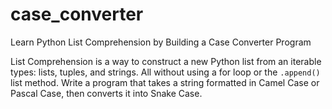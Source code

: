# case_converter
Learn Python List Comprehension by Building a Case Converter Program

List Comprehension is a way to construct a new Python list from an iterable types: lists, tuples, and strings. All without using a for loop or the `.append()` list method.
Write a program that takes a string formatted in Camel Case or Pascal Case, then converts it into Snake Case.
